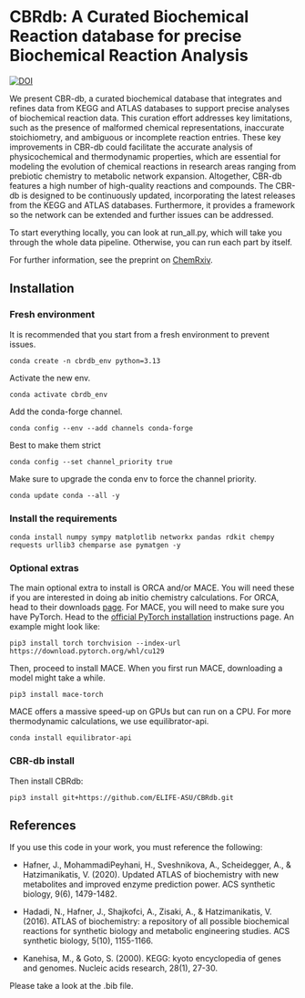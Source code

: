 # CBRdb: A Curated Biochemical Reaction database for precise Biochemical Reaction Analysis
[![DOI](https://zenodo.org/badge/804095458.svg)](https://doi.org/10.5281/zenodo.14948472) 

We present CBR-db, a curated biochemical database that integrates and refines data from KEGG and ATLAS databases to support precise analyses of biochemical reaction data. This curation effort addresses key limitations, such as the presence of malformed chemical representations, inaccurate stoichiometry, and ambiguous or incomplete reaction entries. These key improvements in CBR-db could facilitate the accurate analysis of physicochemical and thermodynamic properties, which are essential for modeling the evolution of chemical reactions in research areas ranging from prebiotic chemistry to metabolic network expansion. Altogether, CBR-db features a high number of high-quality reactions and compounds. The CBR-db is designed to be continuously updated, incorporating the latest releases from the KEGG and ATLAS databases. Furthermore, it provides a framework so the network can be extended and further issues can be addressed. 


To start everything locally, you can look at run_all.py, which will take you through the whole data pipeline. Otherwise, you can run each part by itself.

For further information, see the preprint on [ChemRxiv](https://chemrxiv.org/engage/chemrxiv/article-details/67c28c046dde43c908f7aa37).


## Installation
### Fresh environment
It is recommended that you start from a fresh environment to prevent issues.
```
conda create -n cbrdb_env python=3.13
```
Activate the new env.
```
conda activate cbrdb_env
```
Add the conda-forge channel.
```
conda config --env --add channels conda-forge
```
Best to make them strict
```
conda config --set channel_priority true
```
Make sure to upgrade the conda env to force the channel priority.
```
conda update conda --all -y
```

### Install the requirements
```
conda install numpy sympy matplotlib networkx pandas rdkit chempy requests urllib3 chemparse ase pymatgen -y
```

### Optional extras
The main optional extra to install is ORCA and/or MACE. You will need these if you are interested in doing ab initio chemistry calculations.
For ORCA, head to their downloads [page](https://orcaforum.kofo.mpg.de/app.php/dlext/?view=detail&df_id=251).
For MACE, you will need to make sure you have PyTorch. Head to the [official PyTorch installation](https://pytorch.org/get-started/locally/) instructions page. An example might look like:
```
pip3 install torch torchvision --index-url https://download.pytorch.org/whl/cu129
```
Then, proceed to install MACE. When you first run MACE, downloading a model might take a while.
```
pip3 install mace-torch
```
MACE offers a massive speed-up on GPUs but can run on a CPU. 
For more thermodynamic calculations, we use equilibrator-api.
```
conda install equilibrator-api
```

### CBR-db install
Then install CBRdb:
```
pip3 install git+https://github.com/ELIFE-ASU/CBRdb.git
```

## References
If you use this code in your work, you must reference the following:

- Hafner, J., MohammadiPeyhani, H., Sveshnikova, A., Scheidegger, A., & Hatzimanikatis, V. (2020). Updated ATLAS of biochemistry with new metabolites and improved enzyme prediction power. ACS synthetic biology, 9(6), 1479-1482.

- Hadadi, N., Hafner, J., Shajkofci, A., Zisaki, A., & Hatzimanikatis, V. (2016). ATLAS of biochemistry: a repository of all possible biochemical reactions for synthetic biology and metabolic engineering studies. ACS synthetic biology, 5(10), 1155-1166.

- Kanehisa, M., & Goto, S. (2000). KEGG: kyoto encyclopedia of genes and genomes. Nucleic acids research, 28(1), 27-30.

Please take a look at the .bib file.
